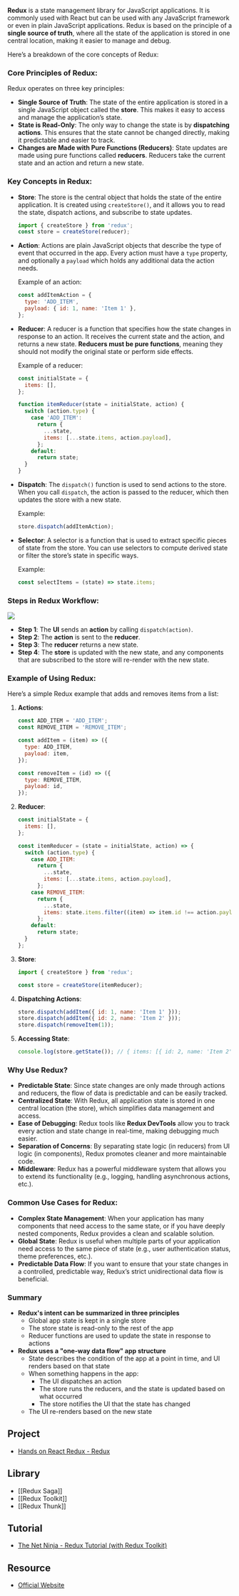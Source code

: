 **Redux** is a state management library for JavaScript applications. It is commonly used with React but can be used with any JavaScript framework or even in plain JavaScript applications. Redux is based on the principle of a **single source of truth**, where all the state of the application is stored in one central location, making it easier to manage and debug.

Here’s a breakdown of the core concepts of Redux:

### **Core Principles of Redux:**
Redux operates on three key principles:
- **Single Source of Truth**: The state of the entire application is stored in a single JavaScript object called the **store**. This makes it easy to access and manage the application’s state.
- **State is Read-Only**: The only way to change the state is by **dispatching actions**. This ensures that the state cannot be changed directly, making it predictable and easier to track.
- **Changes are Made with Pure Functions (Reducers)**: State updates are made using pure functions called **reducers**. Reducers take the current state and an action and return a new state.

### **Key Concepts in Redux:**
- **Store**: The store is the central object that holds the state of the entire application. It is created using `createStore()`, and it allows you to read the state, dispatch actions, and subscribe to state updates.
    
    ```js
    import { createStore } from 'redux';
    const store = createStore(reducer);
    ```

- **Action**: Actions are plain JavaScript objects that describe the type of event that occurred in the app. Every action must have a `type` property, and optionally a `payload` which holds any additional data the action needs.
    
    Example of an action:    
    ```js
    const addItemAction = {
      type: 'ADD_ITEM',
      payload: { id: 1, name: 'Item 1' },
    };
    ```
    
- **Reducer**: A reducer is a function that specifies how the state changes in response to an action. It receives the current state and the action, and returns a new state. **Reducers must be pure functions**, meaning they should not modify the original state or perform side effects.
    
    Example of a reducer:
    ```js
    const initialState = {
      items: [],
    };
    
    function itemReducer(state = initialState, action) {
      switch (action.type) {
        case 'ADD_ITEM':
          return {
            ...state,
            items: [...state.items, action.payload],
          };
        default:
          return state;
      }
    }
    ```
    
- **Dispatch**: The `dispatch()` function is used to send actions to the store. When you call `dispatch`, the action is passed to the reducer, which then updates the store with a new state.
    
    Example:
    ```js
    store.dispatch(addItemAction);
    ```
    
- **Selector**: A selector is a function that is used to extract specific pieces of state from the store. You can use selectors to compute derived state or filter the store’s state in specific ways.
    
    Example:
    ```js
    const selectItems = (state) => state.items;
    ```

### **Steps in Redux Workflow:**
![](https://d33wubrfki0l68.cloudfront.net/01cc198232551a7e180f4e9e327b5ab22d9d14e7/b33f4/assets/images/reduxdataflowdiagram-49fa8c3968371d9ef6f2a1486bd40a26.gif)

- **Step 1**: The **UI** sends an **action** by calling `dispatch(action)`.
- **Step 2**: The **action** is sent to the **reducer**.
- **Step 3**: The **reducer** returns a new state.
- **Step 4**: The **store** is updated with the new state, and any components that are subscribed to the store will re-render with the new state.

### **Example of Using Redux:**

Here’s a simple Redux example that adds and removes items from a list:

1. **Actions**:
    ```js
    const ADD_ITEM = 'ADD_ITEM';
    const REMOVE_ITEM = 'REMOVE_ITEM';
    
    const addItem = (item) => ({
      type: ADD_ITEM,
      payload: item,
    });
    
    const removeItem = (id) => ({
      type: REMOVE_ITEM,
      payload: id,
    });
    ```
    
2. **Reducer**:
    ```js
    const initialState = {
      items: [],
    };
    
    const itemReducer = (state = initialState, action) => {
      switch (action.type) {
        case ADD_ITEM:
          return {
            ...state,
            items: [...state.items, action.payload],
          };
        case REMOVE_ITEM:
          return {
            ...state,
            items: state.items.filter((item) => item.id !== action.payload),
          };
        default:
          return state;
      }
    };
    ```
    
3. **Store**:
    ```js
    import { createStore } from 'redux';
    
    const store = createStore(itemReducer);
    ```
    
4. **Dispatching Actions**:
    ```js
    store.dispatch(addItem({ id: 1, name: 'Item 1' }));
    store.dispatch(addItem({ id: 2, name: 'Item 2' }));
    store.dispatch(removeItem(1));
    ```
    
5. **Accessing State**:
    ```js
    console.log(store.getState()); // { items: [{ id: 2, name: 'Item 2' }] }
    ```

### **Why Use Redux?**
- **Predictable State**: Since state changes are only made through actions and reducers, the flow of data is predictable and can be easily tracked.
- **Centralized State**: With Redux, all application state is stored in one central location (the store), which simplifies data management and access.
- **Ease of Debugging**: Redux tools like **Redux DevTools** allow you to track every action and state change in real-time, making debugging much easier.
- **Separation of Concerns**: By separating state logic (in reducers) from UI logic (in components), Redux promotes cleaner and more maintainable code.
- **Middleware**: Redux has a powerful middleware system that allows you to extend its functionality (e.g., logging, handling asynchronous actions, etc.).

### **Common Use Cases for Redux:**
- **Complex State Management**: When your application has many components that need access to the same state, or if you have deeply nested components, Redux provides a clean and scalable solution.
- **Global State**: Redux is useful when multiple parts of your application need access to the same piece of state (e.g., user authentication status, theme preferences, etc.).
- **Predictable Data Flow**: If you want to ensure that your state changes in a controlled, predictable way, Redux’s strict unidirectional data flow is beneficial.

### Summary
- **Redux's intent can be summarized in three principles**
	- Global app state is kept in a single store
	- The store state is read-only to the rest of the app
	- Reducer functions are used to update the state in response to actions
- **Redux uses a "one-way data flow" app structure**
	- State describes the condition of the app at a point in time, and UI renders based on that state
	- When something happens in the app:
		- The UI dispatches an action
		- The store runs the reducers, and the state is updated based on what occurred
		- The store notifies the UI that the state has changed
	- The UI re-renders based on the new state

## Project
- [Hands on React Redux - Redux](https://github.com/agung2001/hands-on-react-redux/tree/develop/projects/redux-in-100-seconds)

## Library
- [[Redux Saga]]
- [[Redux Toolkit]]
- [[Redux Thunk]]

## Tutorial
- [The Net Ninja - Redux Tutorial (with Redux Toolkit)](https://www.youtube.com/watch?v=iBUJVy8phqw)

## Resource
- [Official Website](https://redux.js.org/)